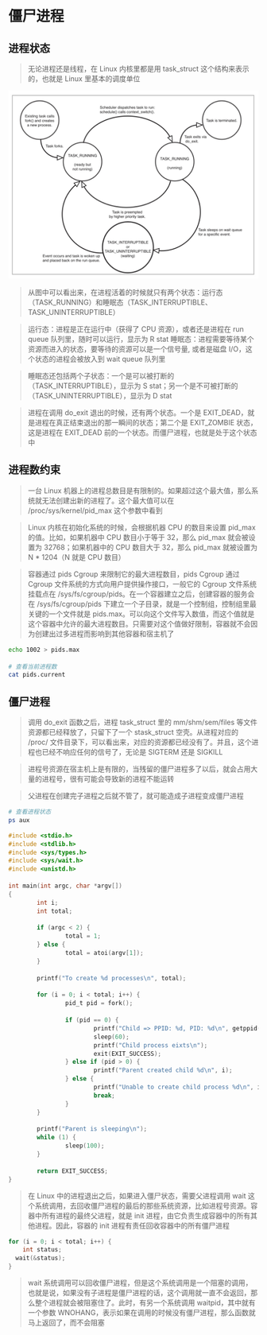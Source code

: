 # 僵尸进程

## 进程状态
> 无论进程还是线程，在 Linux 内核里都是用 task_struct 这个结构来表示的，也就是 Linux 里基本的调度单位

![](media/16602269280881/16602269452499.jpg)

> 从图中可以看出来，在进程活着的时候就只有两个状态：运行态（TASK_RUNNING）和睡眠态（TASK_INTERRUPTIBLE、 TASK_UNINTERRUPTIBLE）

> 运行态：进程是正在运行中（获得了 CPU 资源），或者还是进程在 run queue 队列里，随时可以运行，显示为 R stat
睡眠态：进程需要等待某个资源而进入的状态，要等待的资源可以是一个信号量, 或者是磁盘 I/O，这个状态的进程会被放入到 wait queue 队列里

> 睡眠态还包括两个子状态：一个是可以被打断的（TASK_INTERRUPTIBLE），显示为 S stat；另一个是不可被打断的（TASK_UNINTERRUPTIBLE），显示为 D stat

> 进程在调用 do_exit 退出的时候，还有两个状态。一个是 EXIT_DEAD，就是进程在真正结束退出的那一瞬间的状态；第二个是 EXIT_ZOMBIE 状态，这是进程在 EXIT_DEAD 前的一个状态。而僵尸进程，也就是处于这个状态中

## 进程数约束
> 一台 Linux 机器上的进程总数目是有限制的。如果超过这个最大值，那么系统就无法创建出新的进程了。这个最大值可以在 /proc/sys/kernel/pid_max 这个参数中看到

> Linux 内核在初始化系统的时候，会根据机器 CPU 的数目来设置 pid_max 的值。比如，如果机器中 CPU 数目小于等于 32，那么 pid_max 就会被设置为 32768；如果机器中的 CPU 数目大于 32，那么 pid_max 就被设置为 N * 1204（N 就是 CPU 数目）

> 容器通过 pids Cgroup 来限制它的最大进程数目，pids Cgroup 通过 Cgroup 文件系统的方式向用户提供操作接口，一般它的 Cgroup 文件系统挂载点在 /sys/fs/cgroup/pids。在一个容器建立之后，创建容器的服务会在 /sys/fs/cgroup/pids 下建立一个子目录，就是一个控制组，控制组里最关键的一个文件就是 pids.max。可以向这个文件写入数值，而这个值就是这个容器中允许的最大进程数目。只需要对这个值做好限制，容器就不会因为创建出过多进程而影响到其他容器和宿主机了

```bash
echo 1002 > pids.max

# 查看当前进程数
cat pids.current
```

## 僵尸进程
> 调用 do_exit 函数之后，进程 task_struct 里的 mm/shm/sem/files 等文件资源都已经释放了，只留下了一个 stask_struct 空壳。从进程对应的 /proc/<pid> 文件目录下，可以看出来，对应的资源都已经没有了。并且，这个进程也已经不响应任何的信号了，无论是 SIGTERM 还是 SIGKILL

> 进程号资源在宿主机上是有限的，当残留的僵尸进程多了以后，就会占用大量的进程号，很有可能会导致新的进程不能运转

> 父进程在创建完子进程之后就不管了，就可能造成子进程变成僵尸进程

```bash
# 查看进程状态
ps aux
```

```c
#include <stdio.h>
#include <stdlib.h>
#include <sys/types.h>
#include <sys/wait.h>
#include <unistd.h>

int main(int argc, char *argv[])
{
        int i;
        int total;

        if (argc < 2) {
                total = 1;
        } else {
                total = atoi(argv[1]);
        }

        printf("To create %d processes\n", total);

        for (i = 0; i < total; i++) {
                pid_t pid = fork();

                if (pid == 0) {
                        printf("Child => PPID: %d, PID: %d\n", getppid(), getpid());
                        sleep(60);
                        printf("Child process eixts\n");
                        exit(EXIT_SUCCESS);
                } else if (pid > 0) {
                        printf("Parent created child %d\n", i);
                } else {
                        printf("Unable to create child process %d\n", i);
                        break;
                }
        }

        printf("Parent is sleeping\n");
        while (1) {
                sleep(100);
        }

        return EXIT_SUCCESS;
}
```

> 在 Linux 中的进程退出之后，如果进入僵尸状态，需要父进程调用 wait 这个系统调用，去回收僵尸进程的最后的那些系统资源，比如进程号资源。容器中所有进程的最终父进程，就是 init 进程，由它负责生成容器中的所有其他进程。因此，容器的 init 进程有责任回收容器中的所有僵尸进程

```c
for (i = 0; i < total; i++) {
	int status;
  wait(&status);
}
```

> wait 系统调用可以回收僵尸进程，但是这个系统调用是一个阻塞的调用，也就是说，如果没有子进程是僵尸进程的话，这个调用就一直不会返回，那么整个进程就会被阻塞住了。此时，有另一个系统调用 waitpid，其中就有一个参数 WNOHANG，表示如果在调用的时候没有僵尸进程，那么函数就马上返回了，而不会阻塞
